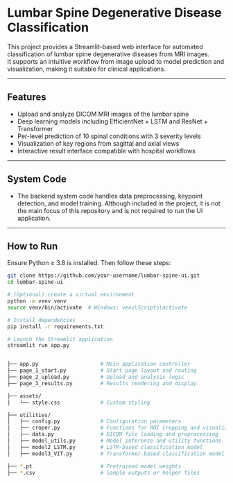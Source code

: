 # Lumbar Spine Degenerative Disease Classification

This project provides a Streamlit-based web interface for automated classification of lumbar spine degenerative diseases from MRI images.  
It supports an intuitive workflow from image upload to model prediction and visualization, making it suitable for clinical applications.

---

## Features

- Upload and analyze DICOM MRI images of the lumbar spine  
- Deep learning models including EfficientNet + LSTM and ResNet + Transformer  
- Per-level prediction of 10 spinal conditions with 3 severity levels  
- Visualization of key regions from sagittal and axial views  
- Interactive result interface compatible with hospital workflows

---
## System Code

- The backend system code handles data preprocessing, keypoint detection, and model training.
Although included in the project, it is not the main focus of this repository and is not required to run the UI application.

---
## How to Run

Ensure Python ≥ 3.8 is installed. Then follow these steps:

```bash
git clone https://github.com/your-username/lumbar-spine-ui.git
cd lumbar-spine-ui

# (Optional) create a virtual environment
python -m venv venv
source venv/bin/activate  # Windows: venv\Scripts\activate

# Install dependencies
pip install -r requirements.txt

# Launch the Streamlit application
streamlit run app.py


├── app.py                    # Main application controller
├── page_1_start.py           # Start page layout and routing
├── page_2_upload.py          # Upload and analysis logic
├── page_3_results.py         # Results rendering and display

├── assets/
│   └── style.css             # Custom styling

├── utilities/
│   ├── config.py             # Configuration parameters
│   ├── croper.py             # Functions for ROI cropping and visualization
│   ├── data.py               # DICOM file loading and preprocessing
│   ├── model_utils.py        # Model inference and utility functions
│   ├── model2_LSTM.py        # LSTM-based classification model
│   ├── model3_VIT.py         # Transformer-based classification model

├── *.pt                      # Pretrained model weights
├── *.csv                     # Sample outputs or helper files



